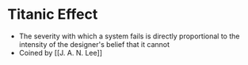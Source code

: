 # Titanic Effect

- The severity with which a system fails is directly proportional to the intensity of the designer's belief that it cannot
- Coined by [[J. A. N. Lee]]